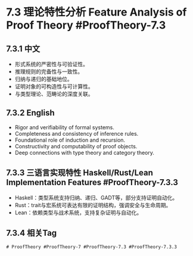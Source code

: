 # 7.3 理论特性分析 Feature Analysis of Proof Theory #ProofTheory-7.3

## 7.3.1 中文

- 形式系统的严密性与可验证性。
- 推理规则的完备性与一致性。
- 归纳与递归的基础地位。
- 证明对象的可构造性与可计算性。
- 与类型理论、范畴论的深度关联。

## 7.3.2 English

- Rigor and verifiability of formal systems.
- Completeness and consistency of inference rules.
- Foundational role of induction and recursion.
- Constructivity and computability of proof objects.
- Deep connections with type theory and category theory.

## 7.3.3 三语言实现特性 Haskell/Rust/Lean Implementation Features #ProofTheory-7.3.3

- Haskell：类型系统支持归纳、递归、GADT等，部分支持证明自动化。
- Rust：trait与宏系统可表达有限的证明结构，强调安全与生命周期。
- Lean：依赖类型与战术系统，支持复杂证明与自动化。

## 7.3.4 相关Tag

`# ProofTheory #ProofTheory-7 #ProofTheory-7.3 #ProofTheory-7.3.3`
